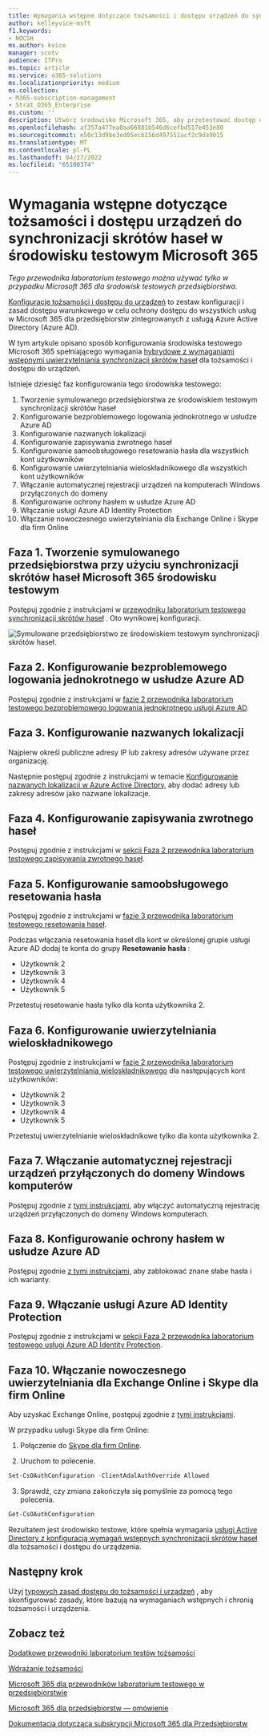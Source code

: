 ```yaml
---
title: Wymagania wstępne dotyczące tożsamości i dostępu urządzeń do synchronizacji skrótów haseł w środowisku testowym Microsoft 365
author: kelleyvice-msft
f1.keywords:
- NOCSH
ms.author: kvice
manager: scotv
audience: ITPro
ms.topic: article
ms.service: o365-solutions
ms.localizationpriority: medium
ms.collection:
- M365-subscription-management
- Strat_O365_Enterprise
ms.custom: ''
description: Utwórz środowisko Microsoft 365, aby przetestować dostęp do tożsamości i urządzeń przy użyciu wymagań wstępnych dotyczących uwierzytelniania synchronizacji skrótów haseł.
ms.openlocfilehash: af357a477ea0aa66881b546d6cefbd517e453e80
ms.sourcegitcommit: e50c13d9be3ed05ecb156d497551acf2c9da9015
ms.translationtype: MT
ms.contentlocale: pl-PL
ms.lasthandoff: 04/27/2022
ms.locfileid: "65100374"
---
```

# <a name="identity-and-device-access-prerequisites-for-password-hash-synchronization-in-your-microsoft-365-test-environment"></a>Wymagania wstępne dotyczące tożsamości i dostępu urządzeń do synchronizacji skrótów haseł w środowisku testowym Microsoft 365

*Tego przewodnika laboratorium testowego można używać tylko w przypadku Microsoft 365 dla środowisk testowych przedsiębiorstwa.*

[Konfiguracje tożsamości i dostępu do urządzeń](../security/office-365-security/microsoft-365-policies-configurations.md) to zestaw konfiguracji i zasad dostępu warunkowego w celu ochrony dostępu do wszystkich usług w Microsoft 365 dla przedsiębiorstw zintegrowanych z usługą Azure Active Directory (Azure AD).

W tym artykule opisano sposób konfigurowania środowiska testowego Microsoft 365 spełniającego wymagania [hybrydowe z wymaganiami wstępnymi uwierzytelniania synchronizacji skrótów haseł](../security/office-365-security/identity-access-prerequisites.md#prerequisites) dla tożsamości i dostępu do urządzeń.

Istnieje dziesięć faz konfigurowania tego środowiska testowego:

1. Tworzenie symulowanego przedsiębiorstwa ze środowiskiem testowym synchronizacji skrótów haseł
2. Konfigurowanie bezproblemowego logowania jednokrotnego w usłudze Azure AD
3. Konfigurowanie nazwanych lokalizacji
4. Konfigurowanie zapisywania zwrotnego haseł
5. Konfigurowanie samoobsługowego resetowania hasła dla wszystkich kont użytkowników
6. Konfigurowanie uwierzytelniania wieloskładnikowego dla wszystkich kont użytkowników
7. Włączanie automatycznej rejestracji urządzeń na komputerach Windows przyłączonych do domeny
8. Konfigurowanie ochrony hasłem w usłudze Azure AD 
9. Włączanie usługi Azure AD Identity Protection
10. Włączanie nowoczesnego uwierzytelniania dla Exchange Online i Skype dla firm Online

## <a name="phase-1-build-out-your-simulated-enterprise-with-password-hash-sync-microsoft-365-test-environment"></a>Faza 1. Tworzenie symulowanego przedsiębiorstwa przy użyciu synchronizacji skrótów haseł Microsoft 365 środowisku testowym

Postępuj zgodnie z instrukcjami w [przewodniku laboratorium testowego synchronizacji skrótów haseł](password-hash-sync-m365-ent-test-environment.md) .
Oto wynikowej konfiguracji.

![Symulowane przedsiębiorstwo ze środowiskiem testowym synchronizacji skrótów haseł.](../media/password-hash-sync-m365-ent-test-environment/Phase3.png)
 
## <a name="phase-2-configure-azure-ad-seamless-single-sign-on"></a>Faza 2. Konfigurowanie bezproblemowego logowania jednokrotnego w usłudze Azure AD

Postępuj zgodnie z instrukcjami w [fazie 2 przewodnika laboratorium testowego bezproblemowego logowania jednokrotnego usługi Azure AD](single-sign-on-m365-ent-test-environment.md#phase-2-configure-azure-ad-connect-on-app1-for-azure-ad-seamless-sso).

## <a name="phase-3-configure-named-locations"></a>Faza 3. Konfigurowanie nazwanych lokalizacji

Najpierw określ publiczne adresy IP lub zakresy adresów używane przez organizację.

Następnie postępuj zgodnie z instrukcjami w temacie [Konfigurowanie nazwanych lokalizacji w Azure Active Directory](/azure/active-directory/reports-monitoring/quickstart-configure-named-locations), aby dodać adresy lub zakresy adresów jako nazwane lokalizacje. 

## <a name="phase-4-configure-password-writeback"></a>Faza 4. Konfigurowanie zapisywania zwrotnego haseł

Postępuj zgodnie z instrukcjami w [sekcji Faza 2 przewodnika laboratorium testowego zapisywania zwrotnego haseł](password-writeback-m365-ent-test-environment.md#phase-2-enable-password-writeback-for-the-testlab-ad-ds-domain).

## <a name="phase-5-configure-self-service-password-reset"></a>Faza 5. Konfigurowanie samoobsługowego resetowania hasła

Postępuj zgodnie z instrukcjami w [fazie 3 przewodnika laboratorium testowego resetowania haseł](password-reset-m365-ent-test-environment.md#phase-3-configure-and-test-password-reset). 

Podczas włączania resetowania haseł dla kont w określonej grupie usługi Azure AD dodaj te konta do grupy **Resetowanie hasła** :

- Użytkownik 2
- Użytkownik 3
- Użytkownik 4
- Użytkownik 5

Przetestuj resetowanie hasła tylko dla konta użytkownika 2.

## <a name="phase-6-configure-multi-factor-authentication"></a>Faza 6. Konfigurowanie uwierzytelniania wieloskładnikowego

Postępuj zgodnie z instrukcjami w [fazie 2 przewodnika laboratorium testowego uwierzytelniania wieloskładnikowego](multi-factor-authentication-microsoft-365-test-environment.md#phase-2-enable-and-test-multi-factor-authentication-for-the-user-2-account) dla następujących kont użytkowników:

- Użytkownik 2
- Użytkownik 3
- Użytkownik 4
- Użytkownik 5

Przetestuj uwierzytelnianie wieloskładnikowe tylko dla konta użytkownika 2.

## <a name="phase-7-enable-automatic-device-registration-of-domain-joined-windows-computers"></a>Faza 7. Włączanie automatycznej rejestracji urządzeń przyłączonych do domeny Windows komputerów 

Postępuj zgodnie z [tymi instrukcjami](/azure/active-directory/devices/hybrid-azuread-join-plan), aby włączyć automatyczną rejestrację urządzeń przyłączonych do domeny Windows komputerach.

## <a name="phase-8-configure-azure-ad-password-protection"></a>Faza 8. Konfigurowanie ochrony hasłem w usłudze Azure AD 

Postępuj zgodnie [z tymi instrukcjami,](/azure/active-directory/authentication/concept-password-ban-bad) aby zablokować znane słabe hasła i ich warianty.

## <a name="phase-9-enable-azure-ad-identity-protection"></a>Faza 9. Włączanie usługi Azure AD Identity Protection

Postępuj zgodnie z instrukcjami w [sekcji Faza 2 przewodnika laboratorium testowego usługi Azure AD Identity Protection](azure-ad-identity-protection-microsoft-365-test-environment.md#phase-2-use-azure-ad-identity-protection). 

## <a name="phase-10-enable-modern-authentication-for-exchange-online-and-skype-for-business-online"></a>Faza 10. Włączanie nowoczesnego uwierzytelniania dla Exchange Online i Skype dla firm Online

Aby uzyskać Exchange Online, postępuj zgodnie z [tymi instrukcjami](/Exchange/clients-and-mobile-in-exchange-online/enable-or-disable-modern-authentication-in-exchange-online#enable-or-disable-modern-authentication-in-exchange-online-for-client-connections-in-outlook-2013-or-later). 

W przypadku usługi Skype dla firm Online:

1. Połączenie do [Skype dla firm Online](/SkypeForBusiness/set-up-your-computer-for-windows-powershell/set-up-your-computer-for-windows-powershell).

2. Uruchom to polecenie.

  ```powershell
  Set-CsOAuthConfiguration -ClientAdalAuthOverride Allowed
  ```

3. Sprawdź, czy zmiana zakończyła się pomyślnie za pomocą tego polecenia.

  ```powershell
  Get-CsOAuthConfiguration
  ```

Rezultatem jest środowisko testowe, które spełnia wymagania [usługi Active Directory z konfiguracją wymagań wstępnych synchronizacji skrótów haseł](../security/office-365-security/identity-access-prerequisites.md#prerequisites) dla tożsamości i dostępu do urządzenia. 

## <a name="next-step"></a>Następny krok

Użyj [typowych zasad dostępu do tożsamości i urządzeń](../security/office-365-security/identity-access-policies.md) , aby skonfigurować zasady, które bazują na wymaganiach wstępnych i chronią tożsamości i urządzenia.

## <a name="see-also"></a>Zobacz też

[Dodatkowe przewodniki laboratorium testów tożsamości](m365-enterprise-test-lab-guides.md#identity)

[Wdrażanie tożsamości](deploy-identity-solution-overview.md)

[Microsoft 365 dla przewodników laboratorium testowego w przedsiębiorstwie](m365-enterprise-test-lab-guides.md)

[Microsoft 365 dla przedsiębiorstw — omówienie](microsoft-365-overview.md)

[Dokumentacja dotycząca subskrypcji Microsoft 365 dla Przedsiębiorstw](/microsoft-365-enterprise/)
